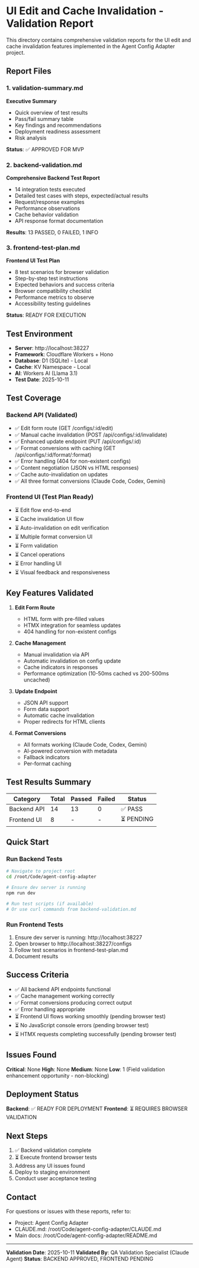 # UI Edit and Cache Invalidation - Validation Report

This directory contains comprehensive validation reports for the UI edit and cache invalidation features implemented in the Agent Config Adapter project.

## Report Files

### 1. validation-summary.md
**Executive Summary**
- Quick overview of test results
- Pass/fail summary table
- Key findings and recommendations
- Deployment readiness assessment
- Risk analysis

**Status**: ✅ APPROVED FOR MVP

### 2. backend-validation.md
**Comprehensive Backend Test Report**
- 14 integration tests executed
- Detailed test cases with steps, expected/actual results
- Request/response examples
- Performance observations
- Cache behavior validation
- API response format documentation

**Results**: 13 PASSED, 0 FAILED, 1 INFO

### 3. frontend-test-plan.md
**Frontend UI Test Plan**
- 8 test scenarios for browser validation
- Step-by-step test instructions
- Expected behaviors and success criteria
- Browser compatibility checklist
- Performance metrics to observe
- Accessibility testing guidelines

**Status**: READY FOR EXECUTION

## Test Environment

- **Server**: http://localhost:38227
- **Framework**: Cloudflare Workers + Hono
- **Database**: D1 (SQLite) - Local
- **Cache**: KV Namespace - Local
- **AI**: Workers AI (Llama 3.1)
- **Test Date**: 2025-10-11

## Test Coverage

### Backend API (Validated)
- ✅ Edit form route (GET /configs/:id/edit)
- ✅ Manual cache invalidation (POST /api/configs/:id/invalidate)
- ✅ Enhanced update endpoint (PUT /api/configs/:id)
- ✅ Format conversions with caching (GET /api/configs/:id/format/:format)
- ✅ Error handling (404 for non-existent configs)
- ✅ Content negotiation (JSON vs HTML responses)
- ✅ Cache auto-invalidation on updates
- ✅ All three format conversions (Claude Code, Codex, Gemini)

### Frontend UI (Test Plan Ready)
- ⏳ Edit flow end-to-end
- ⏳ Cache invalidation UI flow
- ⏳ Auto-invalidation on edit verification
- ⏳ Multiple format conversion UI
- ⏳ Form validation
- ⏳ Cancel operations
- ⏳ Error handling UI
- ⏳ Visual feedback and responsiveness

## Key Features Validated

1. **Edit Form Route**
   - HTML form with pre-filled values
   - HTMX integration for seamless updates
   - 404 handling for non-existent configs

2. **Cache Management**
   - Manual invalidation via API
   - Automatic invalidation on config update
   - Cache indicators in responses
   - Performance optimization (10-50ms cached vs 200-500ms uncached)

3. **Update Endpoint**
   - JSON API support
   - Form data support
   - Automatic cache invalidation
   - Proper redirects for HTML clients

4. **Format Conversions**
   - All formats working (Claude Code, Codex, Gemini)
   - AI-powered conversion with metadata
   - Fallback indicators
   - Per-format caching

## Test Results Summary

| Category | Total | Passed | Failed | Status |
|----------|-------|--------|--------|--------|
| Backend API | 14 | 13 | 0 | ✅ PASS |
| Frontend UI | 8 | - | - | ⏳ PENDING |

## Quick Start

### Run Backend Tests
```bash
# Navigate to project root
cd /root/Code/agent-config-adapter

# Ensure dev server is running
npm run dev

# Run test scripts (if available)
# Or use curl commands from backend-validation.md
```

### Run Frontend Tests
1. Ensure dev server is running: http://localhost:38227
2. Open browser to http://localhost:38227/configs
3. Follow test scenarios in frontend-test-plan.md
4. Document results

## Success Criteria

- ✅ All backend API endpoints functional
- ✅ Cache management working correctly
- ✅ Format conversions producing correct output
- ✅ Error handling appropriate
- ⏳ Frontend UI flows working smoothly (pending browser test)
- ⏳ No JavaScript console errors (pending browser test)
- ⏳ HTMX requests completing successfully (pending browser test)

## Issues Found

**Critical**: None
**High**: None
**Medium**: None
**Low**: 1 (Field validation enhancement opportunity - non-blocking)

## Deployment Status

**Backend**: ✅ READY FOR DEPLOYMENT
**Frontend**: ⏳ REQUIRES BROWSER VALIDATION

## Next Steps

1. ✅ Backend validation complete
2. ⏳ Execute frontend browser tests
3. Address any UI issues found
4. Deploy to staging environment
5. Conduct user acceptance testing

## Contact

For questions or issues with these reports, refer to:
- Project: Agent Config Adapter
- CLAUDE.md: /root/Code/agent-config-adapter/CLAUDE.md
- Main docs: /root/Code/agent-config-adapter/README.md

---

**Validation Date**: 2025-10-11
**Validated By**: QA Validation Specialist (Claude Agent)
**Status**: BACKEND APPROVED, FRONTEND PENDING
